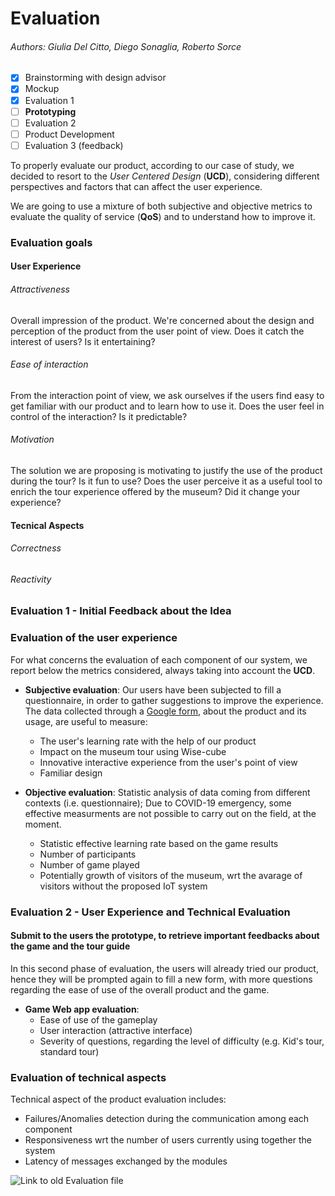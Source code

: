# Evaluation

###### Authors: Giulia Del Citto, Diego Sonaglia, Roberto Sorce

- [X] Brainstorming with design advisor
- [X] Mockup
- [X] Evaluation 1
- [ ] **Prototyping**
- [ ] Evaluation 2
- [ ] Product Development
- [ ] Evaluation 3 (feedback)

To properly evaluate our product, according to our case of study, we decided to resort to the _User Centered Design_ (__UCD__), considering different perspectives and factors that can affect the user experience.

We are going to use a mixture of both subjective and objective metrics to evaluate the quality of service (__QoS__) and to understand how to improve it.

### Evaluation goals

#### User Experience

  ###### Attractiveness 
 Overall impression of the product. We're concerned about the design and perception of the product from the user point of view. Does it catch the interest of users? Is it entertaining? 

  ###### Ease of interaction
 From the interaction point of view, we ask ourselves if the users find easy to get familiar with our product and to learn how to use it. Does the user feel in control of the interaction? Is it predictable? 
  
  ###### Motivation
 The solution we are proposing is motivating to justify the use of the product during the tour? Is it fun to use? Does the user perceive it as a useful tool to enrich the tour experience offered by the museum? Did it change your experience?

#### Tecnical Aspects

  ###### Correctness
  
  ###### Reactivity
  

### Evaluation 1 - Initial Feedback about the Idea

### Evaluation of the user experience

For what concerns the evaluation of each component of our system, we report below the metrics considered, always taking into account the __UCD__.

- __Subjective evaluation__: Our users have been subjected to fill a questionnaire, in order to gather suggestions to improve the experience. The data collected through a [Google form](https://forms.gle/j8imT1uCAk1TxU6y6), about the product and its usage, are useful to measure:
  - The user's learning rate with the help of our product
  - Impact on the museum tour using Wise-cube
  - Innovative interactive experience from the user's point of view
  - Familiar design

- __Objective evaluation__: Statistic analysis of data coming from different contexts (i.e. questionnaire); Due to COVID-19 emergency, some effective measurments are not possible to carry out on the field, at the moment. 
  - Statistic effective learning rate based on the game results 
  - Number of participants 
  - Number of game played 
  - Potentially growth of visitors of the museum, wrt the avarage of visitors without the proposed IoT system

### Evaluation 2 - User Experience and Technical Evaluation

#### Submit to the users the prototype, to retrieve important feedbacks about the game and the tour guide

In this second phase of evaluation, the users will already tried our product, hence they will be prompted again to fill a new form, with more questions regarding the ease of use of the overall product and the game.

- __Game Web app evaluation__: 
  - Ease of use of the gameplay
  - User interaction (attractive interface)
  - Severity of questions, regarding the level of difficulty (e.g. Kid's tour, standard tour)
  
### Evaluation of technical aspects

Technical aspect of the product evaluation includes:

- Failures/Anomalies detection during the communication among each component
- Responsiveness wrt the number of users currently using together the system
- Latency of messages exchanged by the modules

![Link to old Evaluation file](https://github.com/wise-cube/wise-cube/tree/1st-delivery/Evaluation)
